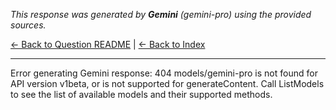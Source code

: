<!-- 
Generated by: gemini
Model: gemini-pro
Prompt type: sources
Generated at: 2025-06-07T16:05:44.143937
-->

*This response was generated by **Gemini** (gemini-pro) using the provided sources.*

[← Back to Question README](README.md) | [← Back to Index](../README.md)

---

Error generating Gemini response: 404 models/gemini-pro is not found for API version v1beta, or is not supported for generateContent. Call ListModels to see the list of available models and their supported methods.
